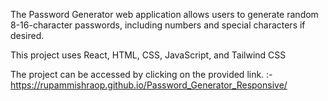 The Password Generator web application allows users to generate random 8-16-character passwords, including numbers and special characters if desired.

This project uses React, HTML, CSS, JavaScript, and Tailwind CSS 


The project can be accessed by clicking on the provided link. :- https://rupammishraop.github.io/Password_Generator_Responsive/
